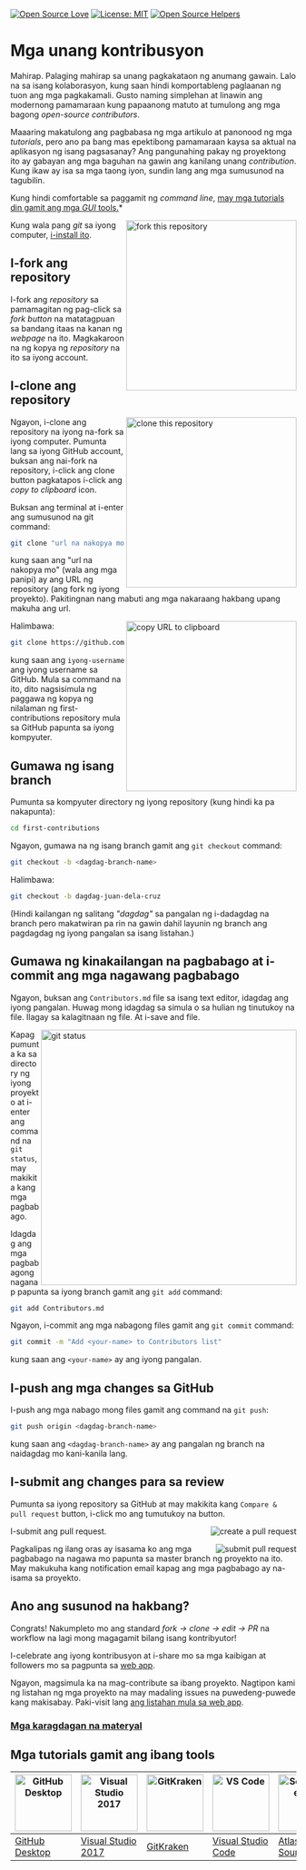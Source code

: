 [![Open Source Love](https://badges.frapsoft.com/os/v1/open-source.svg?v=103)](https://github.com/ellerbrock/open-source-badges/)
[![License: MIT](https://img.shields.io/badge/License-MIT-green.svg)](https://opensource.org/licenses/MIT)
[![Open Source Helpers](https://www.codetriage.com/roshanjossey/first-contributions/badges/users.svg)](https://www.codetriage.com/roshanjossey/first-contributions)


# Mga unang kontribusyon

Mahirap. Palaging mahirap sa unang pagkakataon ng anumang gawain. Lalo na sa isang kolaborasyon, kung saan hindi komportableng paglaanan ng tuon ang mga pagkakamali. Gusto naming simplehan at linawin ang modernong pamamaraan kung papaanong matuto at tumulong ang mga bagong *open-source contributors*.

Maaaring makatulong ang pagbabasa ng mga artikulo at panonood ng mga *tutorials*, pero ano pa bang mas epektibong pamamaraan kaysa sa aktual na aplikasyon ng isang pagsasanay? Ang pangunahing pakay ng proyektong ito ay gabayan ang mga baguhan na gawin ang kanilang unang *contribution*. Kung ikaw ay isa sa mga taong iyon, sundin lang ang mga sumusunod na tagubilin.

Kung hindi comfortable sa paggamit ng *command line*, [may mga tutorials din gamit ang mga *GUI* tools.](#Mga-tutorials-gamit-ang-ibang-tools)*



<img align="right" width="300" src="https://firstcontributions.github.io/assets/Readme/fork.png" alt="fork this repository" />

Kung wala pang *git* sa iyong computer, [i-install ito](https://help.github.com/articles/set-up-git/).


## I-fork ang repository

I-fork ang *repository* sa pamamagitan ng pag-click sa *fork* *button* na matatagpuan sa bandang itaas na kanan ng *webpage* na ito.
Magkakaroon na ng kopya ng *repository* na ito sa iyong account.

## I-clone ang repository

<img align="right" width="300" src="https://firstcontributions.github.io/assets/Readme/clone.png" alt="clone this repository" />

Ngayon, i-clone ang repository na iyong na-fork sa iyong computer.
Pumunta lang sa iyong GitHub account, buksan ang nai-fork na repository, i-click ang clone button pagkatapos i-click ang *copy to clipboard* icon.

Buksan ang terminal at i-enter ang sumusunod na git command:

```bash
git clone "url na nakopya mo"
```
kung saan ang "url na nakopya mo" (wala ang mga panipi) ay ang URL ng repository (ang fork ng iyong proyekto). Pakitingnan nang mabuti ang mga nakaraang hakbang upang makuha ang url.

<img align="right" width="300" src="https://firstcontributions.github.io/assets/Readme/copy-to-clipboard.png" alt="copy URL to clipboard" />

Halimbawa:
```bash
git clone https://github.com/iyong-username/first-contributions.git
```
kung saan ang `iyong-username` ang iyong username sa GitHub. Mula sa command na ito, dito nagsisimula ng paggawa ng kopya ng nilalaman ng first-contributions repository mula sa GitHub papunta sa iyong kompyuter.

## Gumawa ng isang branch

Pumunta sa kompyuter directory ng iyong repository (kung hindi ka pa nakapunta):

```bash
cd first-contributions
```
Ngayon, gumawa na ng isang branch gamit ang `git checkout` command:
```bash
git checkout -b <dagdag-branch-name>
```

Halimbawa:
```bash
git checkout -b dagdag-juan-dela-cruz
```
(Hindi kailangan ng salitang *"dagdag"* sa pangalan ng i-dadagdag na branch pero makatwiran pa rin na gawin dahil layunin ng branch ang pagdagdag ng iyong pangalan sa isang listahan.)

## Gumawa ng kinakailangan na pagbabago at i-commit ang mga nagawang pagbabago

Ngayon, buksan ang `Contributors.md` file sa isang text editor, idagdag ang iyong pangalan. Huwag mong idagdag sa simula o sa hulian ng tinutukoy na file. Ilagay sa kalagitnaan ng file. At i-save and file.

<img align="right" width="450" src="https://firstcontributions.github.io/assets/Readme/git-status.png" alt="git status" />


Kapag pumunta ka sa directory ng iyong proyekto at i-enter ang command na `git status`, may makikita kang mga pagbabago.


Idagdag ang mga pagbabagong naganap papunta sa iyong branch gamit ang `git add` command:

```bash
git add Contributors.md
```

Ngayon, i-commit ang mga nabagong files gamit ang `git commit` command:
```bash
git commit -m "Add <your-name> to Contributors list"
```
kung saan ang `<your-name>` ay ang iyong pangalan.

## I-push ang mga changes sa GitHub

I-push ang mga nabago mong files gamit ang command na `git push`:
```bash
git push origin <dagdag-branch-name>
```
kung saan ang `<dagdag-branch-name>` ay ang pangalan ng branch na naidagdag mo kani-kanila lang.

## I-submit ang changes para sa review

Pumunta sa iyong repository sa GitHub at may makikita kang  `Compare & pull request` button, i-click mo ang tumutukoy na button.

<img style="float: right;" src="https://firstcontributions.github.io/assets/Readme/compare-and-pull.png" alt="create a pull request" />

I-submit ang pull request.

<img style="float: right;" src="https://firstcontributions.github.io/assets/Readme/submit-pull-request.png" alt="submit pull request" />

Pagkalipas ng ilang oras ay isasama ko ang mga pagbabago na nagawa mo papunta sa master branch ng proyekto na ito. May makukuha kang notification email kapag ang mga pagbabago ay na-isama sa proyekto.

## Ano ang susunod na hakbang?


Congrats!  Nakumpleto mo ang standard _fork -> clone -> edit -> PR_ na workflow na lagi mong magagamit bilang isang kontribyutor!

I-celebrate ang iyong kontribusyon at i-share mo sa mga kaibigan at followers mo sa pagpunta sa [web app](https://firstcontributions.github.io/#social-share).


Ngayon, magsimula ka na mag-contribute sa ibang proyekto. Nagtipon kami ng listahan ng mga proyekto na may madaling issues na puwedeng-puwede kang makisabay. Paki-visit lang [ang listahan mula sa web app](https://firstcontributions.github.io/#project-list).

### [Mga karagdagan na materyal](../additional-material/git_workflow_scenarios/additional-material.md)


## Mga tutorials gamit ang ibang tools

| <a href="../gui-tool-tutorials/github-desktop-tutorial.md"><img alt="GitHub Desktop" src="https://desktop.github.com/images/desktop-icon.svg" width="100"></a> | <a href="../gui-tool-tutorials/github-windows-vs2017-tutorial.md"><img alt="Visual Studio 2017" src="https://upload.wikimedia.org/wikipedia/commons/c/cd/Visual_Studio_2017_Logo.svg" width="100"></a> | <a href="../gui-tool-tutorials/gitkraken-tutorial.md"><img alt="GitKraken" src="https://firstcontributions.github.io/assets/gui-tool-tutorials/gitkraken-tutorial/gk-icon.png" width="100"></a> | <a href="../gui-tool-tutorials/github-windows-vs-code-tutorial.md"><img alt="VS Code" src="https://upload.wikimedia.org/wikipedia/commons/1/1c/Visual_Studio_Code_1.35_icon.png" width=100></a> | <a href="../gui-tool-tutorials/sourcetree-macos-tutorial.md"><img alt="Sourcetree App" src="https://wac-cdn.atlassian.com/dam/jcr:81b15cde-be2e-4f4a-8af7-9436f4a1b431/Sourcetree-icon-blue.svg" width=100></a> | <a href="../gui-tool-tutorials/github-windows-intellij-tutorial.md"><img alt="IntelliJ IDEA" src="https://upload.wikimedia.org/wikipedia/commons/thumb/9/9c/IntelliJ_IDEA_Icon.svg/512px-IntelliJ_IDEA_Icon.svg.png" width=100></a> |
| --- | --- | --- | --- | --- | --- |
| [GitHub Desktop](../gui-tool-tutorials/github-desktop-tutorial.md) | [Visual Studio 2017](../gui-tool-tutorials/github-windows-vs2017-tutorial.md) | [GitKraken](../gui-tool-tutorials/gitkraken-tutorial.md) | [Visual Studio Code](../gui-tool-tutorials/github-windows-vs-code-tutorial.md) | [Atlassian Sourcetree](../gui-tool-tutorials/sourcetree-macos-tutorial.md) | [IntelliJ IDEA](../gui-tool-tutorials/github-windows-intellij-tutorial.md) |
